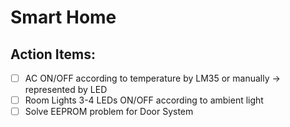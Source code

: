 # Smart Home
## Action Items:

- [ ] AC ON/OFF according to temperature by LM35 or manually -> represented by LED
- [ ] Room Lights 3-4 LEDs ON/OFF according to ambient light
- [ ] Solve EEPROM problem for Door System
